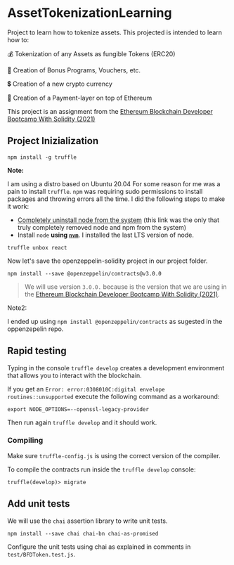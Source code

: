# AssetTokenizationLearning

Project to learn how to tokenize assets. This projected is intended to learn how to:

💰 Tokenization of any Assets as fungible Tokens (ERC20)

🏦 Creation of Bonus Programs, Vouchers, etc.

💲 Creation of a new crypto currency

🧾 Creation of a Payment-layer on top of Ethereum

This project is an assignment from the [Ethereum Blockchain Developer Bootcamp With Solidity (2021)](https://www.udemy.com/course/blockchain-developer)


## Project Inizialization

```source
npm install -g truffle
```

**Note:**

I am using a distro based on Ubuntu 20.04 For some reason for me was a pain to install `truffle`. `npm` was requiring sudo permissions to install packages and throwing errors all the time. I did the following steps to make it work:

* [Completely uninstall node from the system](https://stackoverflow.com/questions/32426601/how-can-i-completely-uninstall-nodejs-npm-and-node-in-ubuntu) (this link was the only that truly completely removed node and npm from the system)
* Install `node` **using [`nvm`](https://linuxize.com/post/how-to-install-node-js-on-ubuntu-20-04/)**. I installed the last LTS version of node.


```source
truffle unbox react
```

Now let's save the openzeppelin-solidity project in our project folder.

```source
npm install --save @openzeppelin/contracts@v3.0.0
```

>We will use version `3.0.0.` because is the version that we are using in the [Ethereum Blockchain Developer Bootcamp With Solidity (2021)](https://www.udemy.com/course/blockchain-developer).

Note2:

I ended up using `npm install @openzeppelin/contracts` as sugested in the oppenzepelin repo.

## Rapid testing

Typing in the console `truffle develop` creates a development environment that allows you to interact with the blockchain.

If you get an `Error: error:0308010C:digital envelope routines::unsupported` execute the following command as a workaround:

```source
export NODE_OPTIONS=--openssl-legacy-provider
```

Then run again `truffle develop` and it should work.

### Compiling

Make sure `truffle-config.js` is using the correct version of the compiler.

To compile the contracts run inside the `truffle develop` console:

```source
truffle(develop)> migrate
```

## Add unit tests

We will use the `chai` assertion library to write unit tests.

```source
npm install --save chai chai-bn chai-as-promised
```

Configure the unit tests using chai as explained in comments in `test/BFDToken.test.js`.